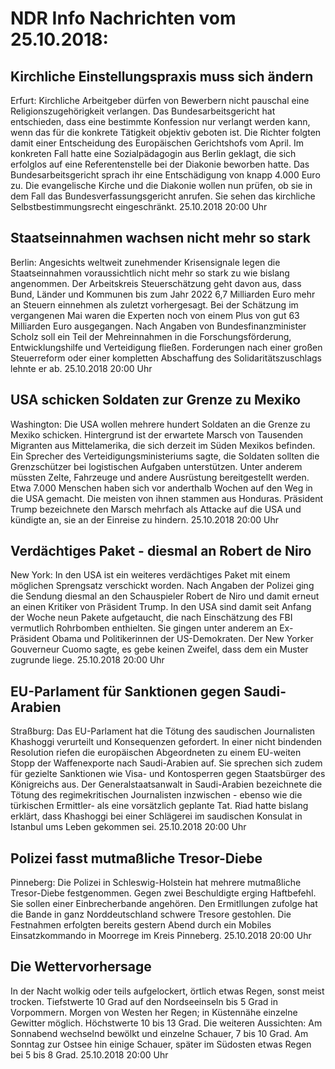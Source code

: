 # NDR Info Nachrichten vom 25.10.2018:


## Kirchliche Einstellungspraxis muss sich ändern
Erfurt:      Kirchliche Arbeitgeber dürfen von Bewerbern nicht pauschal eine Religionszugehörigkeit verlangen. Das Bundesarbeitsgericht hat entschieden, dass eine bestimmte Konfession nur verlangt werden kann, wenn das für die konkrete Tätigkeit objektiv geboten ist. Die Richter folgten damit einer Entscheidung des Europäischen Gerichtshofs vom April. Im konkreten Fall hatte eine Sozialpädagogin aus Berlin geklagt, die sich erfolglos auf eine Referentenstelle bei der Diakonie beworben hatte. Das Bundesarbeitsgericht sprach ihr eine Entschädigung von knapp 4.000 Euro zu. Die evangelische Kirche und die Diakonie wollen nun prüfen, ob sie in dem Fall das Bundesverfassungsgericht anrufen. Sie sehen das kirchliche Selbstbestimmungsrecht eingeschränkt. 25.10.2018 20:00 Uhr 

## Staatseinnahmen wachsen nicht mehr so stark
Berlin: Angesichts weltweit zunehmender Krisensignale legen die Staatseinnahmen voraussichtlich nicht mehr so stark zu wie bislang angenommen. Der Arbeitskreis Steuerschätzung geht davon aus, dass Bund, Länder und Kommunen bis zum Jahr  2022 6,7 Milliarden Euro mehr an Steuern einnehmen als zuletzt vorhergesagt. Bei der Schätzung im vergangenen Mai waren die Experten noch von einem Plus von gut 63 Milliarden Euro ausgegangen. Nach Angaben von Bundesfinanzminister Scholz soll ein Teil der Mehreinnahmen in die Forschungsförderung, Entwicklungshilfe und Verteidigung fließen. Forderungen nach einer großen Steuerreform oder einer kompletten Abschaffung des Solidaritätszuschlags lehnte er ab. 25.10.2018 20:00 Uhr 

## USA schicken Soldaten zur Grenze zu Mexiko
Washington:	Die USA wollen mehrere hundert Soldaten an die Grenze zu Mexiko schicken. Hintergrund ist der erwartete Marsch von Tausenden Migranten aus Mittelamerika, die sich derzeit im Süden Mexikos befinden. Ein Sprecher des Verteidigungsministeriums sagte, die Soldaten sollten die Grenzschützer bei logistischen Aufgaben unterstützen. Unter anderem müssten Zelte, Fahrzeuge und andere Ausrüstung bereitgestellt werden. Etwa 7.000 Menschen haben sich vor anderthalb Wochen auf den Weg in die USA gemacht. Die meisten von ihnen stammen aus Honduras. Präsident Trump bezeichnete den Marsch mehrfach als Attacke auf die USA und kündigte an, sie an der Einreise zu hindern. 25.10.2018 20:00 Uhr 

## Verdächtiges Paket - diesmal an Robert de Niro
New York: In den USA ist ein weiteres verdächtiges Paket mit einem möglichen Sprengsatz verschickt worden. Nach Angaben der Polizei ging die Sendung diesmal an den Schauspieler Robert de Niro und damit erneut an einen Kritiker von Präsident Trump. In den USA sind damit seit Anfang der Woche neun Pakete aufgetaucht, die nach Einschätzung des FBI vermutlich Rohrbomben enthielten. Sie gingen unter anderem an Ex-Präsident Obama und Politikerinnen der US-Demokraten. Der New Yorker Gouverneur Cuomo sagte, es gebe keinen Zweifel, dass dem ein Muster zugrunde liege. 25.10.2018 20:00 Uhr 

## EU-Parlament für Sanktionen gegen Saudi-Arabien
Straßburg: Das EU-Parlament hat die Tötung des saudischen Journalisten Khashoggi verurteilt und Konsequenzen gefordert. In einer nicht bindenden Resolution riefen die europäischen Abgeordneten zu einem EU-weiten Stopp der Waffenexporte nach Saudi-Arabien auf. Sie sprechen sich zudem für gezielte Sanktionen wie Visa- und Kontosperren gegen Staatsbürger des Königreichs aus. Der Generalstaatsanwalt in Saudi-Arabien bezeichnete die Tötung des regimekritischen Journalisten inzwischen - ebenso wie die türkischen Ermittler- als eine vorsätzlich geplante Tat. Riad hatte bislang erklärt, dass Khashoggi bei einer Schlägerei im saudischen Konsulat in Istanbul ums Leben gekommen sei. 25.10.2018 20:00 Uhr 

## Polizei fasst mutmaßliche Tresor-Diebe
Pinneberg: Die Polizei in Schleswig-Holstein hat mehrere mutmaßliche Tresor-Diebe festgenommen. Gegen zwei Beschuldigte erging Haftbefehl. Sie sollen einer Einbrecherbande angehören. Den Ermitllungen zufolge hat die Bande in ganz Norddeutschland schwere Tresore gestohlen. Die Festnahmen erfolgten bereits gestern Abend durch ein Mobiles Einsatzkommando in Moorrege im Kreis Pinneberg. 25.10.2018 20:00 Uhr 

## Die Wettervorhersage
In der Nacht wolkig oder teils aufgelockert, örtlich etwas Regen, sonst meist trocken. Tiefstwerte 10 Grad auf den Nordseeinseln bis 5 Grad in Vorpommern. Morgen von Westen her Regen; in Küstennähe einzelne Gewitter möglich. Höchstwerte 10 bis 13 Grad. Die weiteren Aussichten: Am Sonnabend wechselnd bewölkt und einzelne Schauer, 7 bis 10 Grad. Am Sonntag zur Ostsee hin einige Schauer, später im Südosten etwas Regen bei 5 bis 8 Grad. 25.10.2018 20:00 Uhr 
